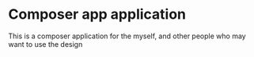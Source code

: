 # Composer app application
This is a composer application for the myself, and other people who may want to use the design
